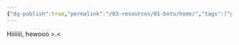 ```yaml
---
{"dg-publish":true,"permalink":"/03-resources/01-bntu/home/","tags":["gardenEntry"]}
---
```


Hiiiiiii, hewooo >.<